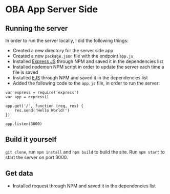 # OBA App Server Side

## Running the server
In order to run the server locally, I did the following things:

* Created a new directory for the server side app
* Created a new `package.json` file with the endpoint `app.js`
* Installed [Express JS](https://expressjs.com/) through NPM and saved it in the dependencies list
* Installed nodemon NPM script in order to update the server each time a file is saved
* Installed [EJS](http://ejs.co/) through NPM and saved it in the dependencies list
* Added the following code to the `app.js` file, in order to run the server:
```
var express = require('express')
var app = express()

app.get('/', function (req, res) {
	res.send('Hello World!')
})

app.listen(3000)
```

## Build it yourself
`git clone`, run `npm install` and `npm build` to build the site.
Run `npm start` to start the server on port 3000.

## Get data

* Installed request through NPM and saved it in the dependencies list
